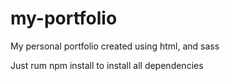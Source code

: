 # my-portfolio
My personal portfolio created using html, and sass

Just rum npm install to install all dependencies
